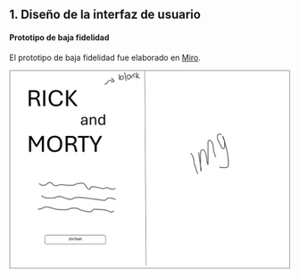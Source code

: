 ## 1. Diseño de la interfaz de usuario

#### Prototipo de baja fidelidad
El prototipo de baja fidelidad fue elaborado en [Miro](https://miro.com/app/dashboard/).

![Prototipo baja fidelidad](./assets/img/Doc1_page-0001.jpg)
